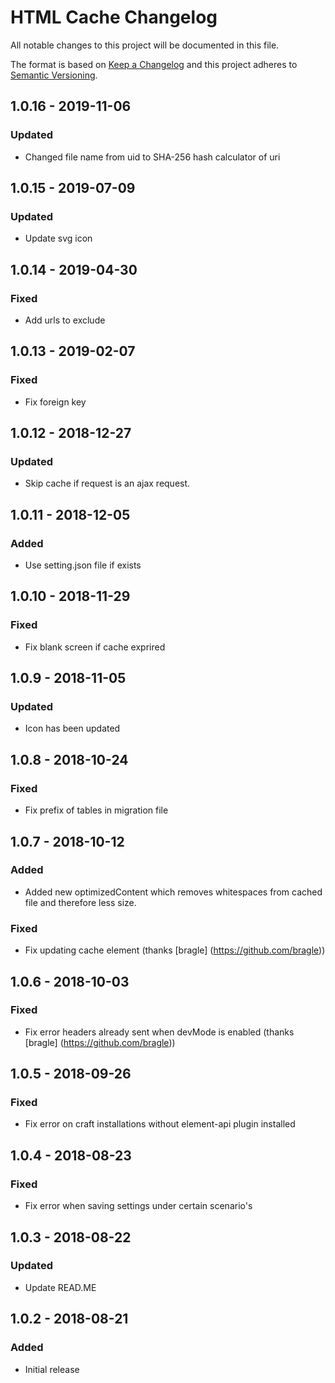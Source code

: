 # HTML Cache Changelog

All notable changes to this project will be documented in this file.

The format is based on [Keep a Changelog](http://keepachangelog.com/) and this project adheres to [Semantic Versioning](http://semver.org/).

## 1.0.16 - 2019-11-06

### Updated
- Changed file name from uid to SHA-256 hash calculator of uri

## 1.0.15 - 2019-07-09

### Updated
- Update svg icon

## 1.0.14 - 2019-04-30

### Fixed
- Add urls to exclude

## 1.0.13 - 2019-02-07

### Fixed
- Fix foreign key

## 1.0.12 - 2018-12-27

### Updated
- Skip cache if request is an ajax request.

## 1.0.11 - 2018-12-05

### Added
- Use setting.json file if exists

## 1.0.10 - 2018-11-29

### Fixed
- Fix blank screen if cache exprired

## 1.0.9 - 2018-11-05

### Updated
- Icon has been updated

## 1.0.8 - 2018-10-24

### Fixed
- Fix prefix of tables in migration file

## 1.0.7 - 2018-10-12

### Added
- Added new optimizedContent which removes whitespaces from cached file and therefore less size. 

### Fixed
- Fix updating cache element (thanks [bragle] (https://github.com/bragle))

## 1.0.6 - 2018-10-03

### Fixed
- Fix error headers already sent when devMode is enabled (thanks [bragle] (https://github.com/bragle))

## 1.0.5 - 2018-09-26

### Fixed
- Fix error on craft installations without element-api plugin installed

## 1.0.4 - 2018-08-23

### Fixed
- Fix error when saving settings under certain scenario's

## 1.0.3 - 2018-08-22

### Updated
- Update READ.ME

## 1.0.2 - 2018-08-21

### Added
- Initial release
